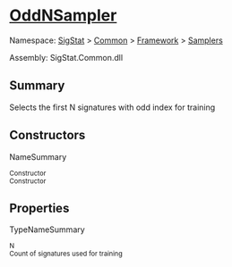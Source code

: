 # [OddNSampler](./OddNSampler.md)

Namespace: [SigStat]() > [Common](./../../README.md) > [Framework]() > [Samplers](./README.md)

Assembly: SigStat.Common.dll

## Summary
Selects the first N signatures with odd index for training

## Constructors

NameSummary

<sub>Constructor</sub><br><sub>Constructor</sub><br>


## Properties

TypeNameSummary

<sub>N</sub><br><sub>Count of signatures used for training</sub><br><br>


